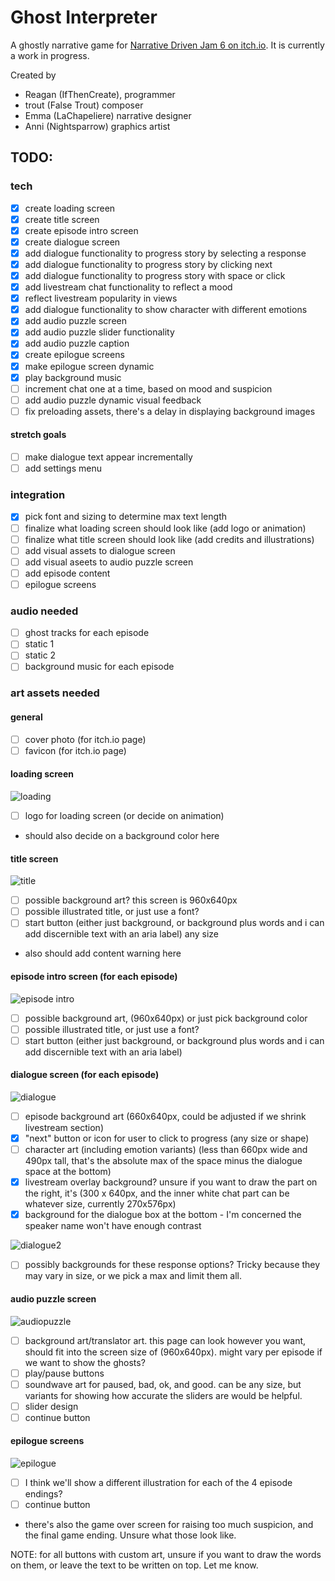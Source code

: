 # Ghost Interpreter

A ghostly narrative game for [Narrative Driven Jam 6 on itch.io](https://itch.io/jam/narrative-driven-jam-6). It is currently a work in progress.

Created by
- Reagan (IfThenCreate), programmer 
- trout (False Trout) composer
- Emma (LaChapeliere) narrative designer
- Anni (Nightsparrow) graphics artist

## TODO:

### tech
- [x] create loading screen
- [x] create title screen
- [x] create episode intro screen
- [x] create dialogue screen
- [x] add dialogue functionality to progress story by selecting a response
- [x] add dialogue functionality to progress story by clicking next
- [x] add dialogue functionality to progress story with space or click
- [x] add livestream chat functionality to reflect a mood
- [x] reflect livestream popularity in views
- [x] add dialogue functionality to show character with different emotions
- [x] add audio puzzle screen
- [x] add audio puzzle slider functionality
- [x] add audio puzzle caption
- [x] create epilogue screens
- [x] make epilogue screen dynamic
- [x] play background music
- [ ] increment chat one at a time, based on mood and suspicion 
- [ ] add audio puzzle dynamic visual feedback
- [ ] fix preloading assets, there's a delay in displaying background images

#### stretch goals
- [ ] make dialogue text appear incrementally
- [ ] add settings menu

### integration
- [x] pick font and sizing to determine max text length
- [ ] finalize what loading screen should look like (add logo or animation)
- [ ] finalize what title screen should look like (add credits and illustrations)
- [ ] add visual assets to dialogue screen
- [ ] add visual aseets to audio puzzle screen
- [ ] add episode content
- [ ] epilogue screens

### audio needed
- [ ] ghost tracks for each episode
- [ ] static 1
- [ ] static 2
- [ ] background music for each episode 

### art assets needed

#### general
- [ ] cover photo (for itch.io page)
- [ ] favicon (for itch.io page)

#### loading screen
![loading](./screenshots/loading.png)
- [ ] logo for loading screen (or decide on animation)
- should also decide on a background color here

#### title screen
![title](./screenshots/title.png)
- [ ] possible background art? this screen is 960x640px
- [ ] possible illustrated title, or just use a font? 
- [ ] start button (either just background, or background plus words and i can add discernible text with an aria label) any size
- also should add content warning here

#### episode intro screen (for each episode)
![episode intro](./screenshots/epintro.png)
- [ ] possible background art, (960x640px) or just pick background color
- [ ] possible illustrated title, or just use a font? 
- [ ] start button (either just background, or background plus words and i can add discernible text with an aria label)

#### dialogue screen (for each episode)
![dialogue](./screenshots/dialogue1.png)
- [ ] episode background art (660x640px, could be adjusted if we shrink livestream section)
- [x] "next" button or icon for user to click to progress (any size or shape)
- [ ] character art (including emotion variants) (less than 660px wide and 490px tall, that's the absolute max of the space minus the dialogue space at the bottom)
- [x] livestream overlay background? unsure if you want to draw the part on the right, it's (300 x 640px, and the inner white chat part can be whatever size, currently 270x576px)
- [x] background for the dialogue box at the bottom - I'm concerned the speaker name won't have enough contrast

![dialogue2](./screenshots/dialogue2.png)
- [ ] possibly backgrounds for these response options? Tricky because they may vary in size, or we pick a max and limit them all. 

#### audio puzzle screen
![audiopuzzle](./screenshots/audiopuzzle.png)
- [ ] background art/translator art. this page can look however you want, should fit into the screen size of (960x640px). might vary per episode if we want to show the ghosts?
- [ ] play/pause buttons
- [ ] soundwave art for paused, bad, ok, and good. can be any size, but variants for showing how accurate the sliders are would be helpful.
- [ ] slider design
- [ ] continue button

#### epilogue screens
![epilogue](./screenshots/epilogue.png)
- [ ] I think we'll show a different illustration for each of the 4 episode endings?
- [ ] continue button
- there's also the game over screen for raising too much suspicion, and the final game ending. Unsure what those look like. 

NOTE: for all buttons with custom art, unsure if you want to draw the words on them, or leave the text to be written on top. Let me know.
